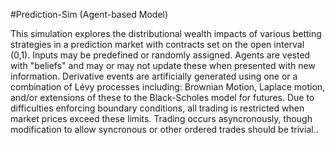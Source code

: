 #Prediction-Sim (Agent-based Model)

This simulation explores the distributional wealth impacts of various
betting strategies in a prediction market with contracts set on the 
open interval (0,1). Inputs may be predefined or randomly assigned. Agents are
vested with "beliefs" and may or may not update these when presented with new 
information. Derivative events are artificially generated using one or a 
combination of Lévy processes including: Brownian Motion, Laplace motion, 
and/or extensions of these to the Black-Scholes model for futures. Due 
to difficulties enforcing boundary conditions, all trading is restricted when 
market prices exceed these limits. Trading occurs asyncronously, though 
modification to allow syncronous or other ordered trades should be trivial..
